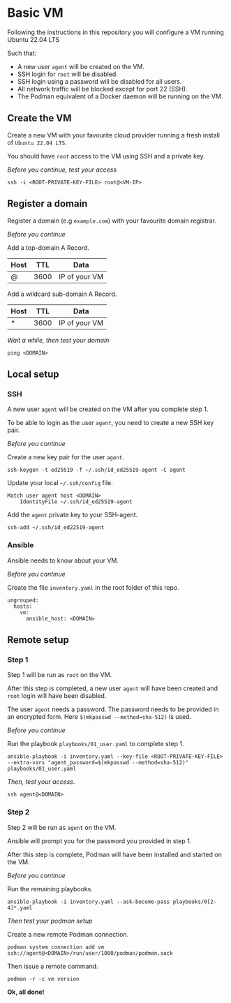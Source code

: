 # Basic VM

Following the instructions in this repository you will configure a VM running Ubuntu 22.04 LTS

Such that:

- A new user `agent` will be created on the VM.
- SSH login for `root` will be disabled.
- SSH login using a password will be disabled for all users.
- All network traffic will be blocked except for port 22 (SSH).
- The Podman equivalent of a Docker daemon will be running on the VM.

## Create the VM

Create a new VM with your favourite cloud provider running a fresh install of `Ubuntu 22.04 LTS`.

You should have `root` access to the VM using SSH and a private key.

*Before you continue, test your access*

```
ssh -i <ROOT-PRIVATE-KEY-FILE> root@<VM-IP> 
```

## Register a domain

Register a domain (e.g `example.com`) with your favourite domain registrar.

*Before you continue*

Add a top-domain A Record.

| Host  | TTL  | Data          |
|-------|------|---------------|
| @     | 3600 | IP of your VM |

Add a wildcard sub-domain A Record.

| Host  | TTL  | Data          |
|-------|------|---------------|
| *     | 3600 | IP of your VM |

*Wait a while, then test your domain*

```
ping <DOMAIN>
```

## Local setup

### SSH

A new user `agent` will be created on the VM after you complete step 1.

To be able to login as the user `agent`, you need to create a new SSH key pair.

*Before you continue*

Create a new key pair for the user `agent`.

```
ssh-keygen -t ed25519 -f ~/.ssh/id_ed25519-agent -C agent
```

Update your local `~/.ssh/config` file.

```
Match user agent host <DOMAIN>
    IdentityFile ~/.ssh/id_ed25519-agent
```

Add the `agent` private key to your SSH-agent.

```
ssh-add ~/.ssh/id_ed22519-agent
```

### Ansible

Ansible needs to know about your VM.

*Before you continue*

Create the file `inventory.yaml` in the root folder of this repo.

```
ungrouped:
  hosts:
    vm:
      ansible_host: <DOMAIN>
```

## Remote setup

### Step 1

Step 1 will be run as `root` on the VM.

After this step is completed, a new user `agent` will have been created  and `root` login will have been disabled.

The user `agent` needs a password. The password needs to be provided in an encrypted form. Here `$(mkpasswd --method=sha-512)` is used.

*Before you continue*

Run the playbook `playbooks/01_user.yaml` to complete step 1. 

```
ansible-playbook -i inventory.yaml --key-file <ROOT-PRIVATE-KEY-FILE> --extra-vars "agent_password=$(mkpasswd --method=sha-512)" playbooks/01_user.yaml
```

*Then, test your access*.

```
ssh agent@<DOMAIN>
```

### Step 2

Step 2 will be run as `agent` on the VM.

Ansible will prompt you for the password you provided in step 1.

After this step is complete, Podman will have been installed and started on the VM.

*Before you continue*

Run the remaining playbooks.

```
ansible-playbook -i inventory.yaml --ask-become-pass playbooks/0[2-4]*.yaml
```

*Then test your podman setup*

Create a new remote Podman connection.

```
podman system connection add vm ssh://agent@<DOMAIN>/run/user/1000/podman/podman.sock
```

Then issue a remote command.

```
podman -r -c vm version
```

**Ok, all done!**
